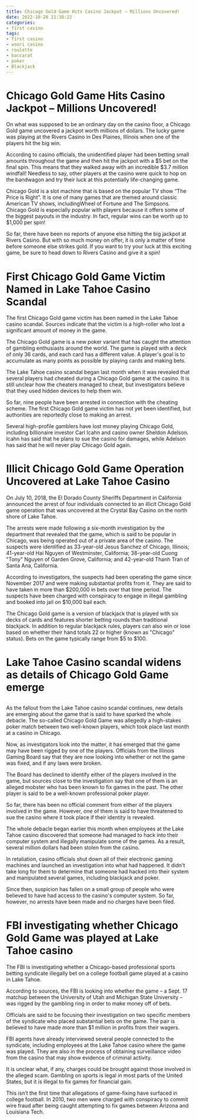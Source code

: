 ```yaml
---
title: Chicago Gold Game Hits Casino Jackpot – Millions Uncovered!
date: 2022-10-28 21:38:22
categories:
- first casino
tags:
- first casino
- woori casino
- roulette
- baccarat
- poker
- Blackjack
---
```



#  Chicago Gold Game Hits Casino Jackpot – Millions Uncovered!

On what was supposed to be an ordinary day on the casino floor, a Chicago Gold game uncovered a jackpot worth millions of dollars. The lucky game was playing at the Rivers Casino in Des Plaines, Illinois when one of the players hit the big win.

According to casino officials, the unidentified player had been betting small amounts throughout the game and then hit the jackpot with a $5 bet on the final spin. This means that they walked away with an incredible $3.7 million windfall! Needless to say, other players at the casino were quick to hop on the bandwagon and try their luck at this potentially life-changing game.

Chicago Gold is a slot machine that is based on the popular TV show “The Price is Right”. It is one of many games that are themed around classic American TV shows, includingWheel of Fortune and The Simpsons. Chicago Gold is especially popular with players because it offers some of the biggest payouts in the industry. In fact, regular wins can be worth up to $1,000 per spin!

So far, there have been no reports of anyone else hitting the big jackpot at Rivers Casino. But with so much money on offer, it is only a matter of time before someone else strikes gold. If you want to try your luck at this exciting game, be sure to head down to Rivers Casino and give it a spin!

#  First Chicago Gold Game Victim Named in Lake Tahoe Casino Scandal

The first Chicago Gold game victim has been named in the Lake Tahoe casino scandal. Sources indicate that the victim is a high-roller who lost a significant amount of money in the game.

The Chicago Gold game is a new poker variant that has caught the attention of gambling enthusiasts around the world. The game is played with a deck of only 36 cards, and each card has a different value. A player's goal is to accumulate as many points as possible by playing cards and making bets.

The Lake Tahoe casino scandal began last month when it was revealed that several players had cheated during a Chicago Gold game at the casino. It is still unclear how the cheaters managed to cheat, but investigators believe that they used hidden devices to help them win.

So far, nine people have been arrested in connection with the cheating scheme. The first Chicago Gold game victim has not yet been identified, but authorities are reportedly close to making an arrest.

Several high-profile gamblers have lost money playing Chicago Gold, including billionaire investor Carl Icahn and casino owner Sheldon Adelson. Icahn has said that he plans to sue the casino for damages, while Adelson has said that he will never play Chicago Gold again.

#  Illicit Chicago Gold Game Operation Uncovered at Lake Tahoe Casino

On July 10, 2018, the El Dorado County Sheriffs Department in California announced the arrest of four individuals connected to an illicit Chicago Gold game operation that was uncovered at the Crystal Bay Casino on the north shore of Lake Tahoe.

The arrests were made following a six-month investigation by the department that revealed that the game, which is said to be popular in Chicago, was being operated out of a private area of the casino. The suspects were identified as 33-year-old Jesus Sanchez of Chicago, Illinois; 41-year-old Hai Nguyen of Westminster, California; 38-year-old Cuong "Tony" Nguyen of Garden Grove, California; and 42-year-old Thanh Tran of Santa Ana, California.

According to investigators, the suspects had been operating the game since November 2017 and were making substantial profits from it. They are said to have taken in more than $200,000 in bets over that time period. The suspects have been charged with conspiracy to engage in illegal gambling and booked into jail on $10,000 bail each.

The Chicago Gold game is a version of blackjack that is played with six decks of cards and features shorter betting rounds than traditional blackjack. In addition to regular blackjack rules, players can also win or lose based on whether their hand totals 22 or higher (known as "Chicago" status). Bets on the game typically range from $5 to $100.

#  Lake Tahoe Casino scandal widens as details of Chicago Gold Game emerge
##

As the fallout from the Lake Tahoe casino scandal continues, new details are emerging about the game that is said to have sparked the whole debacle. The so-called Chicago Gold Game was allegedly a high-stakes poker match between two well-known players, which took place last month at a casino in Chicago.

Now, as investigators look into the matter, it has emerged that the game may have been rigged by one of the players. Officials from the Illinois Gaming Board say that they are now looking into whether or not the game was fixed, and if any laws were broken.

The Board has declined to identify either of the players involved in the game, but sources close to the investigation say that one of them is an alleged mobster who has been known to fix games in the past. The other player is said to be a well-known professional poker player.

So far, there has been no official comment from either of the players involved in the game. However, one of them is said to have threatened to sue the casino where it took place if their identity is revealed.

The whole debacle began earlier this month when employees at the Lake Tahoe casino discovered that someone had managed to hack into their computer system and illegally manipulate some of the games. As a result, several million dollars had been stolen from the casino.

In retaliation, casino officials shut down all of their electronic gaming machines and launched an investigation into what had happened. It didn't take long for them to determine that someone had hacked into their system and manipulated several games, including blackjack and poker.

Since then, suspicion has fallen on a small group of people who were believed to have had access to the casino's computer system. So far, however, no arrests have been made and no charges have been filed.

#  FBI investigating whether Chicago Gold Game was played at Lake Tahoe casino

The FBI is investigating whether a Chicago-based professional sports betting syndicate illegally bet on a college football game played at a casino in Lake Tahoe.

According to sources, the FBI is looking into whether the game – a Sept. 17 matchup between the University of Utah and Michigan State University – was rigged by the gambling ring in order to make money off of bets.

Officials are said to be focusing their investigation on two specific members of the syndicate who placed substantial bets on the game. The pair is believed to have made more than $1 million in profits from their wagers.

FBI agents have already interviewed several people connected to the syndicate, including employees at the Lake Tahoe casino where the game was played. They are also in the process of obtaining surveillance video from the casino that may show evidence of criminal activity.

It is unclear what, if any, charges could be brought against those involved in the alleged scam. Gambling on sports is legal in most parts of the United States, but it is illegal to fix games for financial gain.

This isn’t the first time that allegations of game-fixing have surfaced in college football. In 2010, two men were charged with conspiracy to commit wire fraud after being caught attempting to fix games between Arizona and Louisiana Tech.